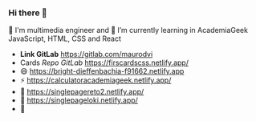 ### Hi there 👋

🔭 I'm multimedia engineer and 🌱 I’m currently learning in AcademiaGeek JavaScript, HTML, CSS and React
- **Link GitLab** https://gitlab.com/maurodvi
- Cards *Repo GitLab* https://firscardscss.netlify.app/
- 😄 https://bright-dieffenbachia-f91662.netlify.app
- ⚡ https://calculatoracademiageek.netlify.app/
- 💬 https://singlepagereto2.netlify.app/
- 🌱 https://singlepageloki.netlify.app/
- 👯
<!--
**JMRodriguezV98/JMRodriguezV98** is a ✨ _special_ ✨ repository because its `README.md` (this file) appears on your GitHub profile.

Here are some ideas to get you started:

- 🔭 I’m currently working on ...
- 🌱 I’m currently learning ...
- 👯 I’m looking to collaborate on ...
- 🤔 I’m looking for help with ...
- 💬 Ask me about ...
- 📫 How to reach me: ...
- 😄 Pronouns: ...
- ⚡ Fun fact: ...
-->
